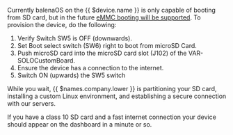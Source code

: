 Currently balenaOS on the {{ $device.name }} is only capable of booting from SD card, but in the future [eMMC booting will be supported](https://github.com/balena-os/resin-imx6ul-var-dart/issues/64). To provision the device, do the following:
1. Verify Switch SW5 is OFF (downwards).
2. Set Boot select switch (SW6) right to boot from microSD Card.
3. Push microSD card into the microSD card slot (J102) of the
VAR-SOLOCustomBoard.
4. Ensure the device has a connection to the internet.
5. Switch ON (upwards) the SW5 switch

While you wait, {{ $names.company.lower }} is partitioning your SD card, installing a custom Linux environment, and establishing a secure connection with our servers.

If you have a class 10 SD card and a fast internet connection your device should appear on the dashboard in a minute or so. 